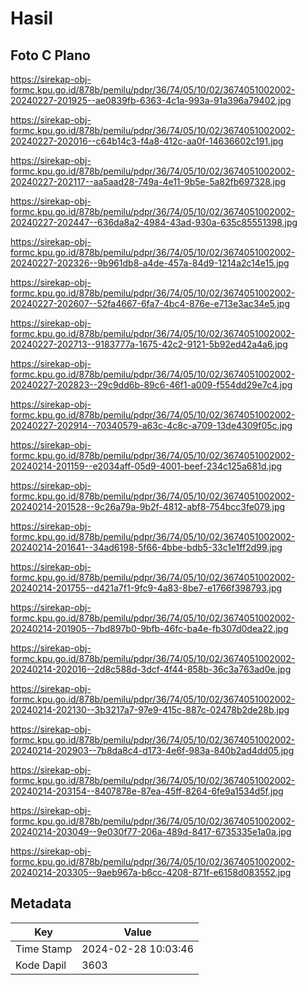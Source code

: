 # Hasil

## Foto C Plano

https://sirekap-obj-formc.kpu.go.id/878b/pemilu/pdpr/36/74/05/10/02/3674051002002-20240227-201925--ae0839fb-6363-4c1a-993a-91a396a79402.jpg

https://sirekap-obj-formc.kpu.go.id/878b/pemilu/pdpr/36/74/05/10/02/3674051002002-20240227-202016--c64b14c3-f4a8-412c-aa0f-14636602c191.jpg

https://sirekap-obj-formc.kpu.go.id/878b/pemilu/pdpr/36/74/05/10/02/3674051002002-20240227-202117--aa5aad28-749a-4e11-9b5e-5a82fb697328.jpg

https://sirekap-obj-formc.kpu.go.id/878b/pemilu/pdpr/36/74/05/10/02/3674051002002-20240227-202447--636da8a2-4984-43ad-930a-635c85551398.jpg

https://sirekap-obj-formc.kpu.go.id/878b/pemilu/pdpr/36/74/05/10/02/3674051002002-20240227-202326--9b961db8-a4de-457a-84d9-1214a2c14e15.jpg

https://sirekap-obj-formc.kpu.go.id/878b/pemilu/pdpr/36/74/05/10/02/3674051002002-20240227-202607--52fa4667-6fa7-4bc4-876e-e713e3ac34e5.jpg

https://sirekap-obj-formc.kpu.go.id/878b/pemilu/pdpr/36/74/05/10/02/3674051002002-20240227-202713--9183777a-1675-42c2-9121-5b92ed42a4a6.jpg

https://sirekap-obj-formc.kpu.go.id/878b/pemilu/pdpr/36/74/05/10/02/3674051002002-20240227-202823--29c9dd6b-89c6-46f1-a009-f554dd29e7c4.jpg

https://sirekap-obj-formc.kpu.go.id/878b/pemilu/pdpr/36/74/05/10/02/3674051002002-20240227-202914--70340579-a63c-4c8c-a709-13de4309f05c.jpg

https://sirekap-obj-formc.kpu.go.id/878b/pemilu/pdpr/36/74/05/10/02/3674051002002-20240214-201159--e2034aff-05d9-4001-beef-234c125a681d.jpg

https://sirekap-obj-formc.kpu.go.id/878b/pemilu/pdpr/36/74/05/10/02/3674051002002-20240214-201528--9c26a79a-9b2f-4812-abf8-754bcc3fe079.jpg

https://sirekap-obj-formc.kpu.go.id/878b/pemilu/pdpr/36/74/05/10/02/3674051002002-20240214-201641--34ad6198-5f66-4bbe-bdb5-33c1e1ff2d99.jpg

https://sirekap-obj-formc.kpu.go.id/878b/pemilu/pdpr/36/74/05/10/02/3674051002002-20240214-201755--d421a7f1-9fc9-4a83-8be7-e1766f398793.jpg

https://sirekap-obj-formc.kpu.go.id/878b/pemilu/pdpr/36/74/05/10/02/3674051002002-20240214-201905--7bd897b0-9bfb-46fc-ba4e-fb307d0dea22.jpg

https://sirekap-obj-formc.kpu.go.id/878b/pemilu/pdpr/36/74/05/10/02/3674051002002-20240214-202016--2d8c588d-3dcf-4f44-858b-36c3a763ad0e.jpg

https://sirekap-obj-formc.kpu.go.id/878b/pemilu/pdpr/36/74/05/10/02/3674051002002-20240214-202130--3b3217a7-97e9-415c-887c-02478b2de28b.jpg

https://sirekap-obj-formc.kpu.go.id/878b/pemilu/pdpr/36/74/05/10/02/3674051002002-20240214-202903--7b8da8c4-d173-4e6f-983a-840b2ad4dd05.jpg

https://sirekap-obj-formc.kpu.go.id/878b/pemilu/pdpr/36/74/05/10/02/3674051002002-20240214-203154--8407878e-87ea-45ff-8264-6fe9a1534d5f.jpg

https://sirekap-obj-formc.kpu.go.id/878b/pemilu/pdpr/36/74/05/10/02/3674051002002-20240214-203049--9e030f77-206a-489d-8417-6735335e1a0a.jpg

https://sirekap-obj-formc.kpu.go.id/878b/pemilu/pdpr/36/74/05/10/02/3674051002002-20240214-203305--9aeb967a-b6cc-4208-871f-e6158d083552.jpg


## Metadata

| Key        | Value               |
| ---------- | ------------------- |
| Time Stamp | 2024-02-28 10:03:46 |
| Kode Dapil | 3603                |



